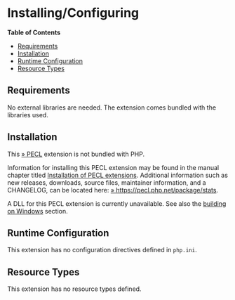 Installing/Configuring
======================

**Table of Contents**

-   [Requirements](/stats/setup.html#Requirements)
-   [Installation](/stats/setup.html#Installation)
-   [Runtime Configuration](/stats/setup.html#Runtime%20Configuration)
-   [Resource Types](/stats/setup.html#Resource%20Types)

Requirements
------------

No external libraries are needed. The extension comes bundled with the
libraries used.

Installation
------------

This <a href="https://pecl.php.net/" class="link external">» PECL</a>
extension is not bundled with PHP.

Information for installing this PECL extension may be found in the
manual chapter titled
<a href="/install/pecl.html" class="link">Installation of PECL extensions</a>.
Additional information such as new releases, downloads, source files,
maintainer information, and a CHANGELOG, can be located here:
<a href="https://pecl.php.net/package/stats" class="link external">» https://pecl.php.net/package/stats</a>.

A DLL for this PECL extension is currently unavailable. See also the
<a href="/install/windows/legacy/index.html#install.windows.legacy.building" class="link">building on Windows</a>
section.

Runtime Configuration
---------------------

This extension has no configuration directives defined in `php.ini`.

Resource Types
--------------

This extension has no resource types defined.
